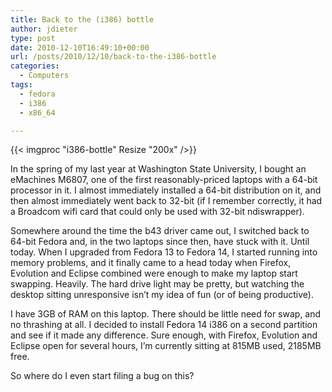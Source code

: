 ```yaml
---
title: Back to the (i386) bottle
author: jdieter
type: post
date: 2010-12-10T16:49:10+00:00
url: /posts/2010/12/10/back-to-the-i386-bottle
categories:
  - Computers
tags:
  - fedora
  - i386
  - x86_64

---
```

{{< imgproc "i386-bottle" Resize "200x" />}}

In the spring of my last year at Washington State University, I bought an eMachines M6807, one of the first reasonably-priced laptops with a 64-bit processor in it. I almost immediately installed a 64-bit distribution on it, and then almost immediately went back to 32-bit (if I remember correctly, it had a Broadcom wifi card that could only be used with 32-bit ndiswrapper).

Somewhere around the time the b43 driver came out, I switched back to 64-bit Fedora and, in the two laptops since then, have stuck with it. Until today. When I upgraded from Fedora 13 to Fedora 14, I started running into memory problems, and it finally came to a head today when Firefox, Evolution and Eclipse combined were enough to make my laptop start swapping. Heavily. The hard drive light may be pretty, but watching the desktop sitting unresponsive isn&#8217;t my idea of fun (or of being productive).

I have 3GB of RAM on this laptop. There should be little need for swap, and no thrashing at all. I decided to install Fedora 14 i386 on a second partition and see if it made any difference. Sure enough, with Firefox, Evolution and Eclipse open for several hours, I&#8217;m currently sitting at 815MB used, 2185MB free.

So where do I even start filing a bug on this?

